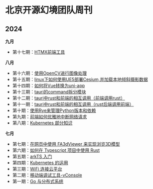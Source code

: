 # 北京开源幻境团队周刊

## 2024

**九月**
- 第十七期：[HTMX前端工具](docs/2024/09/issue-17.md)

**八月**

- 第十六期：[使用OpenCV进行图像处理](docs/2024/08/issue-16.md)
- 第十五期：[linux下如何使用UE5部署Cesium,并加载本地倾斜摄影数据](docs/2024/08/issue-15.md)
- 第十四期：[如何将Vue转换为uni-app](docs/2024/08/issue-14.md)
- 第十三期：[tauri的command拆分模块](docs/2024/08/issue-13.md)
- 第十二期：[tauri中rust和前端的相互调用（前端调用rust）](docs/2024/08/issue-12.md)
- 第十一期：[tauri中rust和前端的相互调用（rust后端调用前端）](docs/2024/08/issue-11.md)
- 第十期：[使用Rye来管理Python版本和依赖](docs/2024/08/issue-10.md)
- 第九期：[前端如何优雅地中断网络请求](docs/2024/08/issue-9.md)
- 第八期：[Kubernetes 部分知识](docs/2024/08/issue-8.md)

**七月**

- 第七期：[在网页中使用 FA3dViewer 来实现浏览3D模型](docs/2024/07/issue-7.md)
- 第六期：[如何在 Typescript 项目中使用 Rust](docs/2024/07/issue-6.md)
- 第五期：[arkTS 入门](docs/2024/07/issue-5.md)
- 第四期：[Kubernetes 的运用](docs/2024/07/issue-3.md)
- 第三期：[WiFi 连接云平台](docs/2024/07/issue-3.md)
- 第二期：[移动端调试工具-vConsole](docs/2024/07/issue-2.md)
- 第一期：[Go 与分布式系统](docs/2024/07/issue-1.md)
